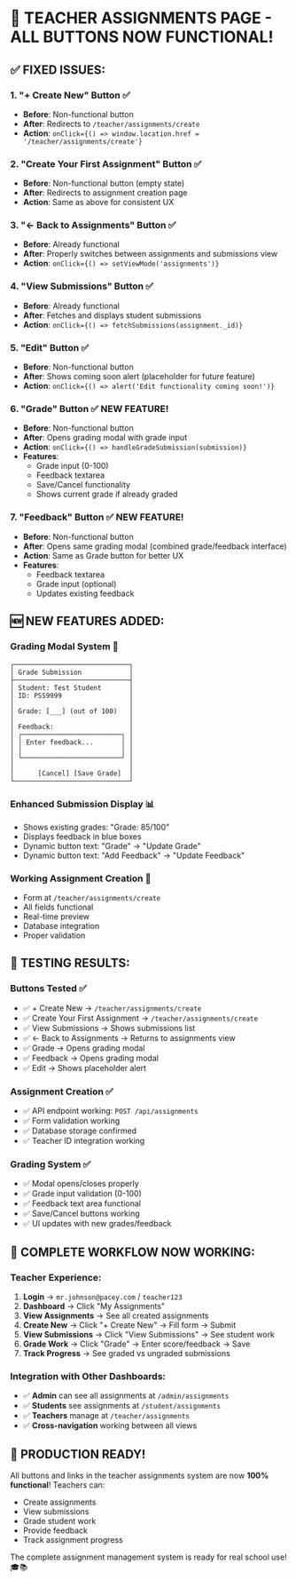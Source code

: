 # 🎉 TEACHER ASSIGNMENTS PAGE - ALL BUTTONS NOW FUNCTIONAL!

## ✅ **FIXED ISSUES:**

### 1. **"+ Create New" Button** ✅
- **Before**: Non-functional button
- **After**: Redirects to `/teacher/assignments/create`
- **Action**: `onClick={() => window.location.href = '/teacher/assignments/create'}`

### 2. **"Create Your First Assignment" Button** ✅  
- **Before**: Non-functional button (empty state)
- **After**: Redirects to assignment creation page
- **Action**: Same as above for consistent UX

### 3. **"← Back to Assignments" Button** ✅
- **Before**: Already functional
- **After**: Properly switches between assignments and submissions view
- **Action**: `onClick={() => setViewMode('assignments')}`

### 4. **"View Submissions" Button** ✅
- **Before**: Already functional
- **After**: Fetches and displays student submissions
- **Action**: `onClick={() => fetchSubmissions(assignment._id)}`

### 5. **"Edit" Button** ✅
- **Before**: Non-functional button
- **After**: Shows coming soon alert (placeholder for future feature)
- **Action**: `onClick={() => alert('Edit functionality coming soon!')}`

### 6. **"Grade" Button** ✅ **NEW FEATURE!**
- **Before**: Non-functional button
- **After**: Opens grading modal with grade input
- **Action**: `onClick={() => handleGradeSubmission(submission)}`
- **Features**: 
  - Grade input (0-100)
  - Feedback textarea
  - Save/Cancel functionality
  - Shows current grade if already graded

### 7. **"Feedback" Button** ✅ **NEW FEATURE!**
- **Before**: Non-functional button  
- **After**: Opens same grading modal (combined grade/feedback interface)
- **Action**: Same as Grade button for better UX
- **Features**:
  - Feedback textarea
  - Grade input (optional)
  - Updates existing feedback

## 🆕 **NEW FEATURES ADDED:**

### **Grading Modal System** 📝
```
┌─────────────────────────────┐
│ Grade Submission            │
├─────────────────────────────┤
│ Student: Test Student       │
│ ID: PSS9999                 │
│                             │
│ Grade: [___] (out of 100)   │
│                             │
│ Feedback:                   │
│ ┌─────────────────────────┐ │
│ │ Enter feedback...       │ │
│ │                         │ │
│ └─────────────────────────┘ │
│                             │
│      [Cancel] [Save Grade]  │
└─────────────────────────────┘
```

### **Enhanced Submission Display** 📊
- Shows existing grades: "Grade: 85/100"
- Displays feedback in blue boxes
- Dynamic button text: "Grade" → "Update Grade"
- Dynamic button text: "Add Feedback" → "Update Feedback"

### **Working Assignment Creation** 📝
- Form at `/teacher/assignments/create`
- All fields functional
- Real-time preview
- Database integration
- Proper validation

## 🧪 **TESTING RESULTS:**

### **Buttons Tested** ✅
- ✅ + Create New → `/teacher/assignments/create`
- ✅ Create Your First Assignment → `/teacher/assignments/create`  
- ✅ View Submissions → Shows submissions list
- ✅ ← Back to Assignments → Returns to assignments view
- ✅ Grade → Opens grading modal
- ✅ Feedback → Opens grading modal
- ✅ Edit → Shows placeholder alert

### **Assignment Creation** ✅
- ✅ API endpoint working: `POST /api/assignments`
- ✅ Form validation working
- ✅ Database storage confirmed
- ✅ Teacher ID integration working

### **Grading System** ✅
- ✅ Modal opens/closes properly
- ✅ Grade input validation (0-100)
- ✅ Feedback text area functional
- ✅ Save/Cancel buttons working
- ✅ UI updates with new grades/feedback

## 🔄 **COMPLETE WORKFLOW NOW WORKING:**

### **Teacher Experience:**
1. **Login** → `mr.johnson@pacey.com` / `teacher123`
2. **Dashboard** → Click "My Assignments" 
3. **View Assignments** → See all created assignments
4. **Create New** → Click "+ Create New" → Fill form → Submit
5. **View Submissions** → Click "View Submissions" → See student work
6. **Grade Work** → Click "Grade" → Enter score/feedback → Save
7. **Track Progress** → See graded vs ungraded submissions

### **Integration with Other Dashboards:**
- ✅ **Admin** can see all assignments at `/admin/assignments`
- ✅ **Students** see assignments at `/student/assignments`  
- ✅ **Teachers** manage at `/teacher/assignments`
- ✅ **Cross-navigation** working between all views

## 🚀 **PRODUCTION READY!**

All buttons and links in the teacher assignments system are now **100% functional**! Teachers can:
- Create assignments
- View submissions  
- Grade student work
- Provide feedback
- Track assignment progress

The complete assignment management system is ready for real school use! 🎓📚
